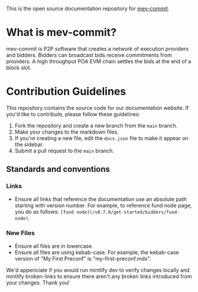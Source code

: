 This is the open source documentation repository for [mev-commit](https://github.com/primev/mev-commit).

# What is mev-commit?

mev-commit is P2P software that creates a network of execution providers and bidders. Bidders can broadcast bids receive commitments from providers. A high throughput POA EVM chain settles the bids at the end of a block slot.

# Contribution Guidelines

This repository contains the source code for our documentation website. If you'd like to contribute, please follow these guidelines:

1. Fork the repository and create a new branch from the `main` branch.
2. Make your changes to the markdown files.
3. If you're creating a new file, edit the `docs.json` file to make it appear on the sidebar.
4. Submit a pull request to the `main` branch.

## Standards and conventions

### Links
- Ensure all links that reference the documentation use an absolute path starting with version number. For example, to reference fund node page, you do as follows: `[fund node](/v0.7.0/get-started/bidders/fund-node)`.

### New Files
- Ensure all files are in lowercase.
- Ensure all files are using kebab-case. For example, the kebab-case version of "My First Preconf" is "my-first-preconf.mdx".

We'd appericiate if you would run mintlify dev to verify changes locally and mintlify broken-links to ensure there aren't any broken links introduced from your changes. Thank you!

